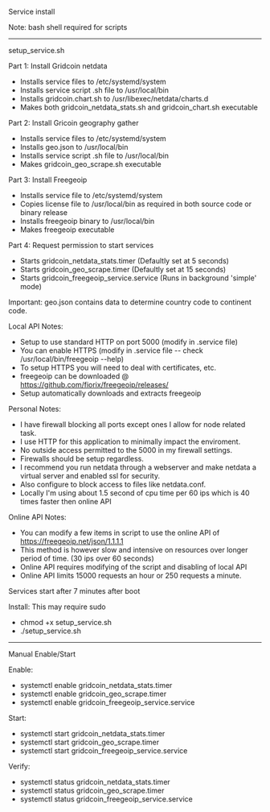 Service install

Note: bash shell required for scripts

----------

setup_service.sh

Part 1: Install Gridcoin netdata
  * Installs service files to /etc/systemd/system
  * Installs service script .sh file to /usr/local/bin
  * Installs gridcoin.chart.sh to /usr/libexec/netdata/charts.d
  * Makes both gridcoin_netdata_stats.sh and gridcoin_chart.sh executable

Part 2: Install Gricoin geography gather
  * Installs service files to /etc/systemd/system
  * Installs geo.json to /usr/local/bin
  * Installs service script .sh file to /usr/local/bin
  * Makes gridcoin_geo_scrape.sh executable

Part 3: Install Freegeoip
  * Installs service file to /etc/systemd/system
  * Copies license file to /usr/local/bin as required in both source code or binary release
  * Installs freegeoip binary to /usr/local/bin
  * Makes freegeoip executable

Part 4: Request permission to start services
  * Starts gridcoin_netdata_stats.timer (Defaultly set at 5 seconds)
  * Starts gridcoin_geo_scrape.timer (Defaultly set at 15 seconds)
  * Starts gridcoin_freegeoip_service.service (Runs in background 'simple' mode)

Important: geo.json contains data to determine country code to continent code.

Local API Notes:
* Setup to use standard HTTP on port 5000 (modify in .service file)
* You can enable HTTPS (modify in .service file -- check /usr/local/bin/freegeoip --help)
* To setup HTTPS you will need to deal with certificates, etc.
* freegeoip can be downloaded @ https://github.com/fiorix/freegeoip/releases/ 
* Setup automatically downloads and extracts freegeoip
 
Personal Notes:
* I have firewall blocking all ports except ones I allow for node related task.
* I use HTTP for this application to minimally impact the enviroment.
* No outside access permitted to the 5000 in my firewall settings.
* Firewalls should be setup regardless.
* I recommend you run netdata through a webserver and make netdata a virtual server and enabled ssl for security.
* Also configure to block access to files like netdata.conf.
* Locally I'm using about 1.5 second of cpu time per 60 ips which is 40 times faster then online API

Online API Notes:
* You can modify a few items in script to use the online API of https://freegeoip.net/json/1.1.1.1
* This method is however slow and intensive on resources over longer period of time. (30 ips over 60 seconds)
* Online API requires modifying of the script and disabling of local API
* Online API limits 15000 requests an hour or 250 requests a minute.

Services start after 7 minutes after boot

Install: This may require sudo 
  * chmod +x setup_service.sh
  * ./setup_service.sh

----------

Manual Enable/Start

Enable:
  * systemctl enable gridcoin_netdata_stats.timer
  * systemctl enable gridcoin_geo_scrape.timer
  * systemctl enable gridcoin_freegeoip_service.service

Start:
  * systemctl start gridcoin_netdata_stats.timer
  * systemctl start gridcoin_geo_scrape.timer
  * systemctl start gridcoin_freegeoip_service.service

Verify:
  * systemctl status gridcoin_netdata_stats.timer
  * systemctl status gridcoin_geo_scrape.timer
  * systemctl status gridcoin_freegeoip_service.service
